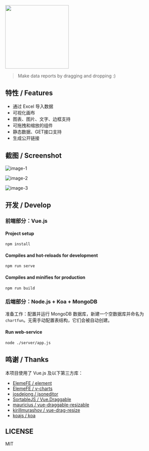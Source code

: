 <img src="./public/chartfun.png" width="200"></img>

> Make data reports by dragging and dropping :)

## 特性 / Features

* 通过 Excel 导入数据
* 可视化画布
* 图表、图片、文字、边框支持
* 可拖拽和缩放的组件
* 静态数据、GET接口支持
* 生成公开链接

## 截图 / Screenshot

![image-1](./screenshot/1.png)

![image-2](./screenshot/2.png)

![image-3](./screenshot/3.png)

## 开发 / Develop

### 前端部分：Vue.js

#### Project setup

```
npm install
```

#### Compiles and hot-reloads for development

```
npm run serve
```

#### Compiles and minifies for production

```
npm run build
```

### 后端部分：Node.js + Koa + MongoDB

准备工作：配置并运行 MongoDB 数据库，新建一个空数据库并命名为`chartfun`。无需手动配置表结构，它们会被自动创建。

#### Run web-service

```
node ./server/app.js
```



## 鸣谢 / Thanks

本项目使用了 Vue.js 及以下第三方库：

* [ElemeFE / element](https://github.com/ElemeFE/element)
* [ElemeFE / v-charts](https://github.com/ElemeFE/v-charts)
* [josdejong / jsoneditor](https://github.com/josdejong/jsoneditor)
* [SortableJS / Vue.Draggable](https://github.com/SortableJS/Vue.Draggable)
* [mauricius / vue-draggable-resizable](https://github.com/mauricius/vue-draggable-resizable)
* [kirillmurashov / vue-drag-resize](https://github.com/kirillmurashov/vue-drag-resize)
* [koajs / koa](https://github.com/koajs/koa)

## LICENSE

MIT
